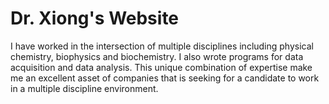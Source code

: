 # Dr. Xiong's Website

I have worked in the intersection of multiple disciplines including physical chemistry, biophysics and biochemistry. I also wrote programs 
for data acquisition and data analysis. This unique combination of expertise make me an excellent asset of companies that is seeking for 
a candidate to work in a multiple discipline environment.
